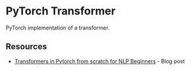 # PyTorch Transformer

PyTorch implementation of a transformer.

## Resources
- [Transformers in Pytorch from scratch for NLP Beginners](https://www.hyugen.com/article/transformers-in-pytorch-from-scratch-for-nlp-beginners-113cb366a5) - Blog post